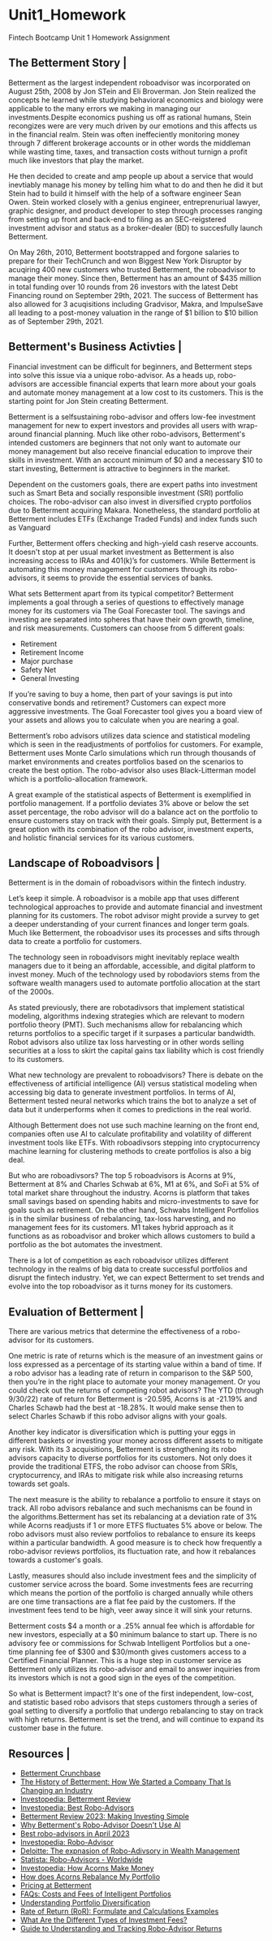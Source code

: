 # Unit1_Homework
Fintech Bootcamp Unit 1 Homework Assignment


## The Betterment Story |
Betterment as the largest independent roboadvisor was incorporated on August 25th, 2008 by Jon STein and Eli Broverman. Jon Stein realized the concepts he learned while studying behavioral economics and biology were applicable to the many errors we making in managing our investments.Despite economics pushing us off as rational humans, Stein recongizes were are very much driven by our emotions and this affects us in the financial realm. Stein was often ineffeciently monitoring money through 7 different brokerage accounts or in other words the middleman while wasting time, taxes, and transaction costs without turnign a profit much like investors that play the market. 

He then decided to create and amp people up about a service that would inevtiably manage his money by telling him what to do and then he did it but Stein had to build it himself with the help of a software engineer Sean Owen. Stein worked closely with a genius engineer, entreprenuriual lawyer, graphic designer, and product developer to step through processes ranging from setting up front and back-end to filing as an SEC-reigstered investment advisor and status as a broker-dealer (BD) to succesfully launch Betterment. 

On May 26th, 2010, Betterment bootstrapped and forgone salaries to prepare for their TechCrunch and won Biggest New York Disruptor by acuqiring 400 new customers who trusted Betterment, the roboadvisor to manage their money. Since then, Betterment has an amount of $435 million in total funding over 10 rounds from 26 investors with the latest Debt Financing round on September 29th, 2021. The success of Betterment has also allowed for 3 acuqisitions including Gradvisor, Makra, and ImpulseSave all leading to a post-money valuation in the range of $1 billion to $10 billion as of September 29th, 2021.

## Betterment's Business Activties |

Financial investment can be difficult for beginners, and Betterment steps into solve this issue via a unique robo-advisor. As a heads up, robo-advisors are accessible financial experts that learn more about your goals and automate money management at a low cost to its customers. This is the starting point for Jon Stein creating  Betterment.

Betterment is a selfsustaining robo-advisor and offers low-fee investment management for new to expert investors and provides all users with wrap-around financial planning. Much like other robo-advisors, Betterment's intended customers are beginners that not only want to automate our money management but also receive financial education to improve their skills in investment. With an account minimum of $0 and a necessary $10 to start investing, Betterment is attractive to beginners in the market.

Dependent on the customers goals, there are expert paths into investment such as Smart Beta and socially responsible investment (SRI) portfolio choices. The robo-advisor can also invest in diversified crypto portfolios due to Betterment acquiring Makara. Nonetheless, the standard portfolio at Betterment includes ETFs (Exchange Traded Funds) and index funds such as Vanguard

Further, Betterment offers checking and high-yield cash reserve accounts. It doesn't stop at per usual market  investment as Betterment is also increasing access to IRAs and 401(k)’s for customers. While Betterment is automating this money management for customers through its robo-advisors, it seems to provide the essential services of banks.

What sets Betterment apart from its typical competitor? Betterment implements a goal through a series of questions to effectively manage money for its customers via The Goal Forecaster tool. The savings and investing are separated into spheres that have their own growth, timeline, and risk measurements. Customers can choose from 5 different goals:
* Retirement
* Retirement Income
* Major purchase
* Safety Net 
* General Investing

If you’re saving to buy a home, then part of your savings is put into conservative bonds and retirement? Customers can expect more aggressive investments. The Goal Forecaster tool gives you a board view of your assets and allows you to calculate when you are nearing a goal.

Betterment’s robo advisors utilizes data science and statistical modeling which is seen in the readjustments of portfolios for customers. For example, Betterment uses Monte Carlo simulations which run through thousands of market environments and creates portfolios based on the scenarios to create the best option. The robo-advisor also uses Black-Litterman model which is a portfolio-allocation framework.

A great example of the statistical aspects of Betterment is exemplified in portfolio management. If a portfolio deviates 3% above or below the set asset percentage, the robo advisor will do a balance act on the portfolio to ensure customers stay on track with their goals. Simply put, Betterment is a great option with its combination of the robo advisor, investment experts, and holistic financial services for its various customers. 

## Landscape of Roboadvisors |

Betterment is in the domain of roboadvisors within the fintech industry. 

Let’s keep it simple. A roboadvisor is a mobile app that uses different technological approaches to provide and automate financial and investment planning for its customers. The robot advisor might provide a survey to get a deeper understanding of your current finances and longer term goals. Much like Betterment, the roboadvisor uses its processes and sifts through data to create a portfolio for customers.

The technology seen in roboadvisors might inevitably replace wealth managers due to it being an affordable, accessible, and digital platform to invest money. Much of the technology used by robodaviors stems from the software wealth managers used to automate portfolio allocation at the start of the 2000s.

As stated previously, there are robotadivsors that implement statistical modeling, algorithms  indexing strategies which are relevant to modern portfolio theory (PMT). Such mechanisms allow for rebalancing which returns portfolios to a specific target if it surpases a particular bandwidth. Robot advisors also utilize tax loss harvesting or in other words selling securities at a loss to skirt the capital gains tax liability which is cost friendly to its customers.

What new technology are prevalent to roboadvisors? There is debate on the effectiveness of artificial intelligence (AI) versus statistical modeling when accessing big data to generate investment portfolios. In terms of AI, Betterment tested neural networks which trains the bot to analyze a set of data but it underperforms when it comes to predictions in the real world. 

Although Betterment does not use such machine learning on the front end, companies often use AI to calculate profitability and volatility of different investment tools like ETFs. With roboadivsors stepping into cryptocurrency machine learning for clustering methods to create portfolios is also a big deal.

But who are roboadivsors? The top 5 roboadvisors is Acorns at 9%, Betterment at 8% and Charles Schwab at 6%, M1 at 6%, and SoFi at 5% of total market share throughout the industry. 
Acorns is platform that takes small savings based on spending habits and micro-investments to save for goals such as retirement. On the other hand, Schwabs Intelligent Portfolios is in the similar business of rebalancing, tax-loss harvesting, and no management fees for its customers. M1 takes hybrid approach as it functions as as roboadvisor and broker  which allows customers to build a portfolio as the bot automates the investment. 

There is a lot of competition as  each roboadvisor utilizes different technology in the realms of big data to create successful portfolios and disrupt the fintech industry. Yet, we can expect Betterment to set trends and  evolve into the top roboadvisor as it turns money for its customers.

## Evaluation of Betterment |

There are various metrics that determine the effectiveness of a robo-advisor for its customers. 

One metric is rate of returns which is the measure of an investment gains or loss expressed as a percentage of its starting value within a band of time. If a robo advisor has a leading rate of return in comparison to the S&P 500, then you’re in the right place to automate your money management. Or you could check out the returns of competing robot advisors? The YTD (through 9/30/22) rate of return for Betterment is -20.595, Acorns is at -21.19% and Charles Schawb had the best at -18.28%. It would make sense then to select Charles Schawb if this robo advisor aligns with your goals.

Another key indicator is diversification which is putting your eggs in different baskets or investing your money across different assets to mitigate any risk. With its 3 acquisitions, Betterment is strengthening its robo advisors capacity to diverse portfolios for its customers. Not only does it provide the traditional ETFS, the robo advisor can choose from SRIs, cryptocurrency, and IRAs to mitigate risk while also increasing returns towards set goals.

The next measure is the ability to rebalance a portfolio to ensure it stays on track. All robo advisors rebalance and such mechanisms can be found in the algorithms.Betterment has set its rebalancing at a deviation rate of 3% while Acorns readjusts if 1 or more ETFS fluctuates 5% above or below. The robo advisors must also review portfolios to rebalance to ensure its keeps within a particular bandwidth. A good measure is to check how frequently a robo-advisor reviews portfolios, its fluctuation rate, and how it rebalances towards a customer's goals.

Lastly, measures should also include investment fees and the simplicity of customer service across the board. Some investments fees are recurring which means the portion of the portfolio is charged annually while others are one time transactions are a flat fee paid by the customers. If the investment fees tend to be high, veer away since it will sink your returns. 

Betterment costs $4 a month or a .25% annual fee which is affordable for new investors, especially at a $0 minimum balance to start up. There is no advisory fee or commissions for Schwab Intelligent Portfolios but a one-time planning fee of $300 and $30/month gives customers access to a Certified Financial Planner. This is a huge step in customer service as Betterment only utilizes its robo-advisor and email to answer inquiries from its investors which is not a good sign in the eyes of the competition.

So what is Betterment impact? It's one of the first independent,  low-cost, and statistic based  robo advisors that steps customers through a series of goal setting to diversify a portfolio that undergo rebalancing to stay on track with high returns. Betterment is set the trend, and will continue to expand its customer base in the future.




















## Resources |
* [Betterment Crunchbase](https://www.crunchbase.com/organization/betterment)
* [The History of Betterment: How We Started a Company That Is Changing an Industry](https://www.linkedin.com/pulse/history-betterment-how-we-started-company-changing-industry-stein/)
* [Investopedia: Betterment Review](https://www.investopedia.com/betterment-review-4587887)
* [Investopedia: Best Robo-Advisors](https://www.investopedia.com/best-robo-advisors-4693125)
* [Betterment Review 2023: Making Investing Simple](https://investorjunkie.com/reviews/betterment/)
* [Why Betterment's Robo-Advisor Doesn't Use AI](https://www.emergingtechbrew.com/stories/2022/10/11/why-betterment-s-robo-advisor-doesn-t-use-ai)
* [Best robo-advisors in April 2023](https://www.bankrate.com/investing/best-robo-advisors/)
* [Investopedia: Robo-Advisor](https://www.investopedia.com/terms/r/roboadvisor-roboadviser.asp)
* [Deloitte: The expnasion of Robo-Adivsory in Wealth Management](https://www2.deloitte.com/content/dam/Deloitte/de/Documents/financial-services/Deloitte-Robo-safe.pdf)
* [Statista: Robo-Advisors - Worldwide](https://www.statista.com/outlook/dmo/fintech/digital-investment/robo-advisors/worldwide)
* [Investopedia: How Acorns Make Money](https://www.investopedia.com/articles/company-insights/090516/how-acorns-works-and-makes-money.asp#:~:text=Acorns%20operates%20a%20platform%20allowing,banking%20services%20at%20low%20fees)
* [How does Acorns Rebalance My Portfolio](https://support.acorns.com/hc/en-us/articles/360052528214-How-does-Acorns-rebalance-my-portfolio-)
* [Pricing at Betterment](https://www.betterment.com/pricing)
* [FAQs: Costs and Fees of Intelligent Portfolios](https://intelligent.schwab.com/page/faq/pay-no-advisory-fees)
* [Understanding Portfolio Diversification](https://www.sofi.com/learn/content/why-portfolio-diversification-matters/)
* [Rate of Return (RoR): Formulate and Calculations Examples](https://www.sofi.com/learn/content/rate-of-return/)
* [What Are the Different Types of Investment Fees?](https://www.sofi.com/learn/content/investment-fees/)
* [Guide to Understanding and Tracking Robo-Advisor Returns](https://www.sofi.com/learn/content/robo-advisor-returns/)

